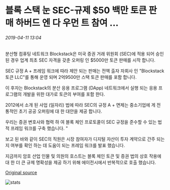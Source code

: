 # 블록 스택 눈 SEC-규제 $50 백만 토큰 판매 하버드 엔 다 우먼 트 참여 ...

###### 2019-04-11 13:04

분산형 컴퓨팅 네트워크 Blockstack은 미국 증권 거래 위원회 (SEC)에 적용 되어 승인 된 경우 업계 최초 SEC 자격을 갖춘 오퍼링 인 $5000만 토큰 판매를 시작 합니다.

SEC 규정 A + 프레임 워크에 따라 제안 되는 판매는 전액 출자 자회사 인 "Blockstack 토큰 LLC"를 통해 운영 되며 2억9500만 스택 토큰 판매를 포함 합니다.

이 후자는 Blockstack의 분산 응용 프로그램 (DApp) 네트워크에서 실행 되는 응용 프로그램의 개발을 위한 대가로 토큰의 부여를 포함 한다.

2012에서 소개 된 사업 (일자리) 법에 따라 SEC의 규정 A + 면제는 중소기업에 게 전통적인 초기 공공 오퍼링에 대 한 대안을 제공 합니다.

우리는 증권 변호사와 협력 하 여 블록 체인 프로토콜이 SEC 규정을 준수할 수 있는 법적 프레임 워크를 구축 했습니다. "

보고 된 바와 같이 SEC의 직원은 시장 참여자가 디지털 자산이 투자 계약으로 간주 되는지 여부를 확인 하는 데 도움이 되는 프레임 워크를 발표 했습니다.

지금까지 암호 산업 인물 및 의원의 호스트는 블록 체인 토큰 및 증권 법의 상호 작용에 대 한 더 큰 규제 명확성을 제공 하기 위해 에이전시에서 반복적으로 호출 했습니다.

[Original source](https://cointelegraph.com/news/blockstack-eyes-sec-regulated-50-mln-token-sale-with-participation-from-harvard-endowment)

![stats](https://c.statcounter.com/11760860/0/a89fa40b/1/ "stats")